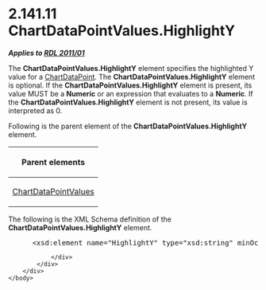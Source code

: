 <html dir="LTR" xmlns:mshelp="http://msdn.microsoft.com/mshelp" xmlns:ddue="http://ddue.schemas.microsoft.com/authoring/2003/5" xmlns:xlink="http://www.w3.org/1999/xlink" xmlns:tool="http://www.microsoft.com/tooltip">
    <head>
        <meta http-equiv="Content-Type" content="text/html; CHARSET=utf-8"></meta>
        <meta name="save" content="history"></meta>
        <title>2.141.11 ChartDataPointValues.HighlightY</title>
        <xml>
            <mshelp:toctitle title="2.141.11 ChartDataPointValues.HighlightY"></mshelp:toctitle>
            <mshelp:rltitle title="[MS-RDL]: ChartDataPointValues.HighlightY"></mshelp:rltitle>
            <mshelp:keyword index="A" term="d61ee63e-0b9c-4c6c-a4b3-f8067537d6a4"></mshelp:keyword>
            <mshelp:attr name="DCSext.ContentType" value="open specification"></mshelp:attr>
            <mshelp:attr name="AssetID" value="d61ee63e-0b9c-4c6c-a4b3-f8067537d6a4"></mshelp:attr>
            <mshelp:attr name="TopicType" value="kbRef"></mshelp:attr>
            <mshelp:attr name="DCSext.Title" value="[MS-RDL]: ChartDataPointValues.HighlightY" />
        </xml>
    </head>
    <body>
        <div id="header">
            <h1 class="heading">2.141.11 ChartDataPointValues.HighlightY</h1>
        </div>
        <div id="mainSection">
            <div id="mainBody">
                <div id="allHistory" class="saveHistory"></div>
                <div id="sectionSection0" class="section" name="collapseableSection">
                    

<p><b><i>Applies to </i></b><a href="bf2bab1a-b608-4bcc-b718-1cc1baa9579c.md"><b><i>RDL 2011/01</i></b></a></p>

<p>The <b>ChartDataPointValues.HighlightY</b> element specifies
the highlighted Y value for a <a href="86cf2a9b-4610-4ffe-8fff-16480a7bf6a4.md">ChartDataPoint</a>. The <b>ChartDataPointValues.HighlightY</b>
element is optional. If the <b>ChartDataPointValues.HighlightY</b> element is
present, its value MUST be a <b>Numeric</b> or an expression that evaluates to
a <b>Numeric</b>. If the <b>ChartDataPointValues.HighlightY</b> element is not
present, its value is interpreted as 0.</p>

<p>Following is the parent element of the <b>ChartDataPointValues.HighlightY</b>
element.</p>

<table>
 <thead>
  <tr>
   <th>
   <p>Parent elements</p>
   </th>
  </tr>
 </thead>
 <tr>
  <td>
  <p><a href="363590aa-46c3-499a-927f-a6495a0b1ab6.md">ChartDataPointValues</a></p>
  </td>
 </tr>
</table>

<p>The following is the XML Schema definition of the <b>ChartDataPointValues.HighlightY</b>
element.</p>

<dl>
<dd>
<div><pre> &lt;xsd:element name=&quot;HighlightY&quot; type=&quot;xsd:string&quot; minOccurs=&quot;0&quot; /&gt;
</pre></div>
</dd></dl>


                </div>
            </div>
        </div>
    </body>
</html>
